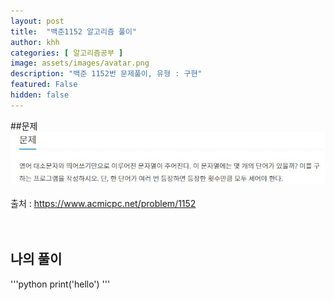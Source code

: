 ```yaml
---
layout: post
title:  "백준1152 알고리즘 풀이"
author: khh
categories: [ 알고리즘공부 ]
image: assets/images/avatar.png
description: "백준 1152번 문제풀이, 유형 : 구현"
featured: False
hidden: false
---
```


##문제 <br>
![boj1152](/assets/images/boj1152.JPG) <br><br>
출처 : https://www.acmicpc.net/problem/1152 <br><br><br>

## 나의 풀이 <br>

'''python
print('hello')
'''
